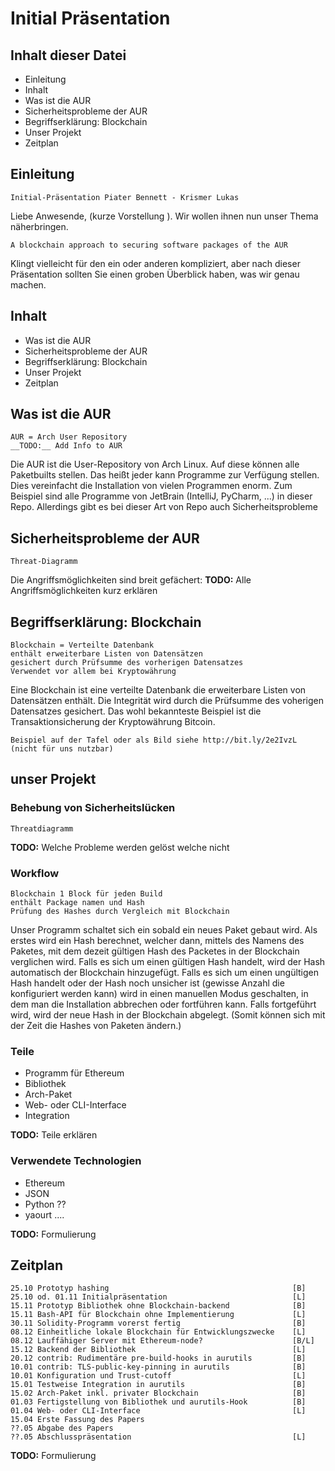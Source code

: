 # Initial Präsentation
## Inhalt dieser Datei

- Einleitung
- Inhalt
- Was ist die AUR
- Sicherheitsprobleme der AUR
- Begriffserklärung: Blockchain
- Unser Projekt
- Zeitplan

## Einleitung

    Initial-Präsentation Piater Bennett - Krismer Lukas

Liebe Anwesende,
(kurze Vorstellung ). Wir wollen ihnen nun unser Thema näherbringen.

    A blockchain approach to securing software packages of the AUR

Klingt vielleicht für den ein oder anderen kompliziert, aber nach dieser Präsentation sollten Sie einen groben Überblick haben, was wir genau machen.

## Inhalt

- Was ist die AUR
- Sicherheitsprobleme der AUR
- Begriffserklärung: Blockchain
- Unser Projekt
- Zeitplan

## Was ist die AUR

    AUR = Arch User Repository
    __TODO:__ Add Info to AUR

Die AUR ist die User-Repository von Arch Linux. Auf diese können alle Paketbuilts stellen. Das heißt jeder kann Programme zur Verfügung stellen. Dies vereinfacht die Installation von vielen Programmen enorm. Zum Beispiel sind alle Programme von JetBrain (IntelliJ, PyCharm, ...) in dieser Repo. Allerdings gibt es bei dieser Art von Repo auch Sicherheitsprobleme

## Sicherheitsprobleme der AUR

    Threat-Diagramm

Die Angriffsmöglichkeiten sind breit gefächert:
__TODO:__ Alle Angriffsmöglichkeiten kurz erklären

## Begriffserklärung: Blockchain

    Blockchain = Verteilte Datenbank
    enthält erweiterbare Listen von Datensätzen
    gesichert durch Prüfsumme des vorherigen Datensatzes
    Verwendet vor allem bei Kryptowährung

Eine Blockchain ist eine verteilte Datenbank die erweiterbare Listen von Datensätzen enthält. Die Integrität wird durch die Prüfsumme des voherigen Datensatzes gesichert. Das wohl bekannteste Beispiel ist die Transaktionsicherung der Kryptowährung Bitcoin.

    Beispiel auf der Tafel oder als Bild siehe http://bit.ly/2e2IvzL (nicht für uns nutzbar)

## unser Projekt
### Behebung von Sicherheitslücken

    Threatdiagramm

__TODO:__ Welche Probleme werden gelöst welche nicht

### Workflow

    Blockchain 1 Block für jeden Build
    enthält Package namen und Hash
    Prüfung des Hashes durch Vergleich mit Blockchain

Unser Programm schaltet sich ein sobald ein neues Paket gebaut wird. Als erstes wird ein Hash berechnet, welcher dann, mittels des Namens des Paketes, mit dem dezeit gültigen Hash des Packetes in der Blockchain verglichen wird. Falls es sich um einen gültigen Hash handelt, wird der Hash automatisch der Blockchain hinzugefügt. Falls es sich um einen ungültigen Hash handelt oder der Hash noch unsicher ist (gewisse Anzahl die konfiguriert werden kann) wird in einen manuellen Modus geschalten, in dem man die Installation abbrechen oder fortführen kann. Falls fortgeführt wird, wird der neue Hash in der Blockchain abgelegt. (Somit können sich mit der Zeit die Hashes von Paketen ändern.)

### Teile

- Programm für Ethereum
- Bibliothek
- Arch-Paket
- Web- oder CLI-Interface
- Integration

__TODO:__ Teile erklären

### Verwendete Technologien

- Ethereum
- JSON
- Python ?? 
- yaourt ....

__TODO:__ Formulierung


## Zeitplan

    25.10 Prototyp hashing                                         [B]
    25.10 od. 01.11 Initialpräsentation                            [L]
    15.11 Prototyp Bibliothek ohne Blockchain-backend              [B]
    15.11 Bash-API für Blockchain ohne Implementierung             [L]
    30.11 Solidity-Programm vorerst fertig                         [B]
    08.12 Einheitliche lokale Blockchain für Entwicklungszwecke    [L]
    08.12 Lauffähiger Server mit Ethereum-node?                    [B/L]
    15.12 Backend der Bibliothek                                   [L]
    20.12 contrib: Rudimentäre pre-build-hooks in aurutils         [B]
    10.01 contrib: TLS-public-key-pinning in aurutils              [B]
    10.01 Konfiguration und Trust-cutoff                           [L]
    15.01 Testweise Integration in aurutils                        [B]
    15.02 Arch-Paket inkl. privater Blockchain                     [B]
    01.03 Fertigstellung von Bibliothek und aurutils-Hook          [B]
    01.04 Web- oder CLI-Interface                                  [L]
    15.04 Erste Fassung des Papers 
    ??.05 Abgabe des Papers
    ??.05 Abschlusspräsentation                                    [L]

__TODO:__ Formulierung

